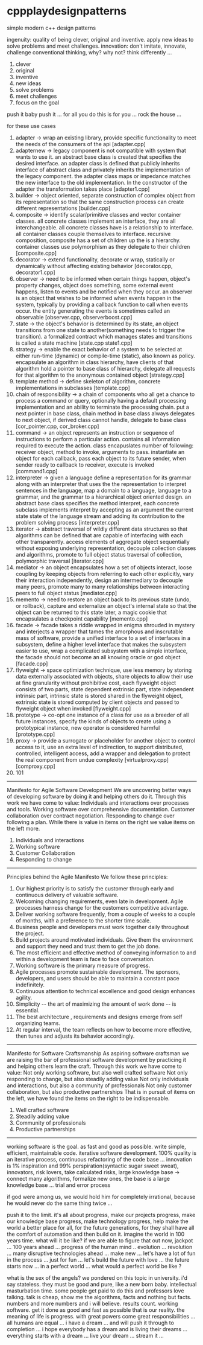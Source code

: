 # cppplaydesignpatterns
simple modern c++ design patterns

ingenuity: quality of being clever, original and inventive. apply new ideas to solve problems and meet challenges.
innovation: don't imitate, innovate, challenge conventional thinking, why? why not? think differently ...
1. clever
2. original
3. inventive
4. new ideas
5. solve problems
6. meet challenges
7. focus on the goal

push it baby push it ... for all you do this is for you ... rock the house ... 

for these use cases
1. adapter -> wrap an existing library, provide specific functionality to meet the needs of the consumers of the api [adapter.cpp]
2. adapternew -> legacy component is not compatible with system that wants to use it. an abstract base class is created that specifies
the desired interface. an adapter class is defined that publicly inherits interface of abstract class and privately inherits
the implementation of the legacy component. the adapter class maps or impedance matches the new interface to the old implementation. In
the constructor of the adapter the transformation takes place [adapter1.cpp]
3. builder -> object oriented, separate construction of complex object from its representation so that the same construction
process can create different representations [builder.cpp]
4. composite -> identify scalar/primitive classes and vector container classes. all concrete classes implement an interface, they are
all interchangeable. all concrete classes have is a relationship to interface. all container classes couple themselves to interface.
recursive composition, composite has a set of children up the is a hierarchy. container classes use polymorphism as they delegate to
their children [composite.cpp]
5. decorator -> extend functionality, decorate or wrap, statically or dynamically without affecting existing behavior [decorator.cpp, decorator1.cpp]
6. observer -> need to be informed when certain things happen, object's property changes, object does something, some external event happens, listen to events and be notified when they occur. an observer is an object that wishes to be informed when events happen in the system, typically by providing a callback function to call when events occur. the entity generating the events is sometimes called an observable [observer.cpp, observerboost.cpp]
7. state -> the object's behavior is determined by its state, an object transitions from one state to another(something needs to trigger the transition). a formalized contract which manages states and transitions is called a state machine [state.cpp state1.cpp]
8. strategy -> enable the exact behavior of a system to be selected at either run-time (dynamic) or compile-time (static), also known as policy. encapsulate an algorithm in class hierarchy, have clients of that algorithm hold a pointer to base class of hierarchy, delegate all requests for that algorithm to the anonymous contained object [strategy.cpp]
9. template method -> define skeleton of algorithm, concrete implementations in subclasses [template.cpp]
10. chain of responsibility -> a chain of components who all get a chance to process a command or query, optionally having a default processing implementation and an ability to terminate the processing chain. put a next pointer in base class, chain method in base class always delegates to next object, if derived class cannot handle, delegate to base class [cor_pointer.cpp, cor_broker.cpp]
11. command -> an object represents an instruction or sequence of instructions to perform a particular action. contains all information required to execute the action. class encapuslates number of following: receiver object, method to invoke, arguments to pass. instantiate an object for each callback, pass each object to its future sender, when sender ready to callback to receiver, execute is invoked [command1.cpp]
12. interpreter -> given a language define a representation for its grammar along with an interpreter that uses the the representation to interpret sentences in the language, map a domain to a language, language to a grammar, and the grammar to a hierarchical object oriented design. an abstract base class specifies the method interpret, each concrete subclass implements interpret by accepting as an argument the current state state of the language stream and adding its contribution to the problem solving process [interpreter.cpp]
13. iterator -> abstract traversal of wildly different data structures so that algorithms can be defined that are capable of interfacing with each other transparently. access elements of aggregate object sequentially without exposing underlying representation, decouple collection classes and algorithms, promote to full object status traversal of collection, polymorphic traversal [iterator.cpp]
14. mediator -> an object encapsulates how a set of objects interact, loose coupling by keeping objects from referring to each other explicitly, vary their interaction independently, design an intermediary to decouple many peers, promote many to many relationships between interacting peers to full object status [mediator.cpp]
15. memento -> need to restore an object back to its previous state (undo, or rollback), capture and externalize an object's internal state so that the object can be returned to this state later, a magic cookie that encapsulates a checkpoint capability [memento.cpp]
16. facade -> facade takes a riddle wrapped in enigma shrouded in mystery and interjects a wrapper that tames the amorphous and inscrutable mass of software, provide a unified interface to a set of interfaces in a subsystem, define a higher level interface that makes the subsystem easier to use, wrap a complicated subsystem with a simple interface, the facade should not become an all knowing oracle or god object [facade.cpp]
17. flyweight -> space optimization technique, use less memory by storing data externally associated with objects, share objects to allow their use at fine granularity without prohibitive cost, each flyweight object consists of two parts, state dependent extrinsic part, state independent intrinsic part, intrinsic state is stored shared in the flyweight object, extrinsic state is stored computed by client objects and passed to flyweight object when invoked [flyweight.cpp]
18. prototype -> co-opt one instance of a class for use as a breeder of all future instances, specify the kinds of objects to create using a prototypical instance, new operator is considered harmful [prototype.cpp] 
19. proxy -> provide a surrogate or placeholder for another object to control access to it, use an extra level of indirection, to support distributed, controlled, intelligent access, add a wrapper and delegation to protect the real component from undue complexity [virtualproxy.cpp] [comproxy.cpp]
20. 101

--------------------------------------------------------------------
Manifesto for Agile Software Development
We are uncovering better ways of developing software by doing it and helping others do it. Through this work we have come to value:
Individuals and interactions over processes and tools.
Working software over comprehensive documentation.
Customer collaboration over contract negotiation.
Responding to change over following a plan.
While there is value in items on the right we value items on the left more.
1. Individuals and interactions
2. Working software
3. Customer Collaboration
4. Responding to change

--------------------------------------------------------------------
Principles behind the Agile Manifesto
We follow these principles:
1. Our highest priority is to satisfy the customer through early and continuous delivery of valuable software.
2. Welcoming changing requirements, even late in development. Agile processes harness change for the customers competitive advantage.
3. Deliver working software frequently, from a couple of weeks to a couple of months, with a preference to the shorter time scale.
4. Business people and developers must work together daily throughout the project.
5. Build projects around motivated individuals. Give them the environment and support they need and trust them to get the job done.
6. The most efficient and effective method of conveying information to and within a development team is face to face conversation.
7. Working software is the primary measure of progress.
8. Agile processes promote sustainable development. The sponsors, developers, and users should be able to maintain a constant pace indefinitely.
9. Continuous attention to technical excellence and good design enhances agility.
10. Simplicity -- the art of maximizing the amount of work done -- is essential.
11. The best architecture , requirements and designs emerge from self organizing teams.
12. At regular interval, the team reflects on how to become more effective, then tunes and adjusts its behavior accordingly. 

--------------------------------------------------------------------
Manifesto for Software Craftsmanship
As aspiring software craftsman we are raising the bar of professional software development by practicing it and helping others learn the craft. Through this work we have come to value:
Not only working software, but also well crafted software
Not only responding to change, but also steadily adding value
Not only individuals and interactions, but also a community of professionals
Not only customer collaboration, but also productive partnerships
That is in pursuit of items on the left, we have found the items on the right to be indispensable.
1. Well crafted software
2. Steadily adding value
3. Community of professionals
4. Productive partnerships

--------------------------------------------------------------------

working software is the goal. as fast and good as possible. write simple, efficient, maintainable code. iterative software development. 100% quality is an iterative process, continuous refactoring of the code base ...
innovation is 1% inspiration and 99% perspiration(syntactic sugar sweet sweat), innovators, risk lovers, take calculated risks, large knowledge base -> connect many algorithms, formalize new ones, the base is a large knowledge base ... trial and error process

if god were among us, we would hold him for completely irrational, because he would never do the same thing twice ...

push it to the limit. it's all about progress, make our projects progress, make our knowledge base progress, make technology progress, help make the world a better place for all, for the future generations, for they shall have all the comfort of automation and then build on it. imagine the world in 100 years time. what will it be like? if we are able to figure that out now, jackpot ... 100 years ahead ... progress of the human mind .. evolution ... revolution ... many disruptive technologies ahead ... make new ... let's have a lot of fun in the process ... just for fun ... 
let's build the future with love ... the future starts now ... in a perfect world ... what would a perfect world be like ?

what is the sex of the angels? we pondered on this topic in university. i'd say stateless. they must be good and pure, like a new born baby. intellectual masturbation time. some people get paid to do this and professors love talking. talk is cheap, show me the algorithms, facts and nothing but facts. numbers and more numbers and i will believe.
results count. working software. get it done as good and fast as possible that is our reality. the meaning of life is progress. 
with great powers come great responsibilities ... all humans are equal ... i have a dream ... and will push it through to completion ...
i hope everybody has a dream and is living their dreams ... everything starts with a dream ... live your dream ... stream it ...
